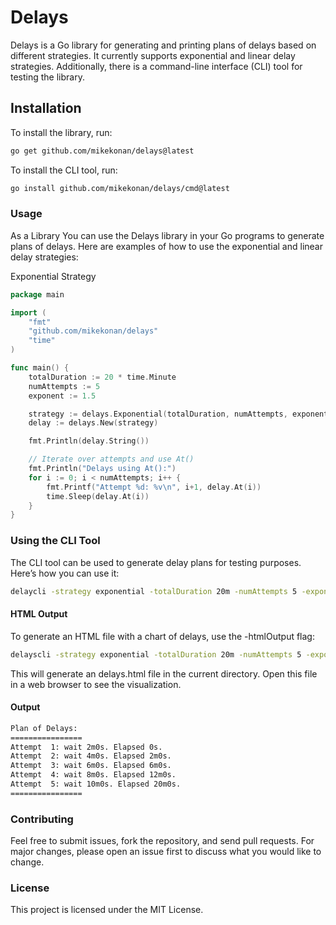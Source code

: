 # Delays

Delays is a Go library for generating and printing plans of delays based on different strategies. It currently supports
exponential and linear delay strategies. Additionally, there is a command-line interface (CLI) tool for testing the
library.

## Installation

To install the library, run:

```sh
go get github.com/mikekonan/delays@latest
```

To install the CLI tool, run:

```sh
go install github.com/mikekonan/delays/cmd@latest
```

### Usage

As a Library
You can use the Delays library in your Go programs to generate plans of delays. Here are examples of how to use the
exponential and linear delay strategies:

Exponential Strategy

```go 
package main

import (
	"fmt"
	"github.com/mikekonan/delays"
	"time"
)

func main() {
	totalDuration := 20 * time.Minute
	numAttempts := 5
	exponent := 1.5

	strategy := delays.Exponential(totalDuration, numAttempts, exponent)
	delay := delays.New(strategy)

	fmt.Println(delay.String())

	// Iterate over attempts and use At()
	fmt.Println("Delays using At():")
	for i := 0; i < numAttempts; i++ {
		fmt.Printf("Attempt %d: %v\n", i+1, delay.At(i))
		time.Sleep(delay.At(i))
	}
}

```

### Using the CLI Tool

The CLI tool can be used to generate delay plans for testing purposes. Here’s how you can use it:

```sh
delaycli -strategy exponential -totalDuration 20m -numAttempts 5 -exponent 1.5
```

#### HTML Output

To generate an HTML file with a chart of delays, use the -htmlOutput flag:

```sh
delayscli -strategy exponential -totalDuration 20m -numAttempts 5 -exponent 1.5 -htmlOutput delays.html
```

This will generate an delays.html file in the current directory. Open this file in a web browser to see the
visualization.

#### Output

```sh
Plan of Delays:
================
Attempt  1: wait 2m0s. Elapsed 0s.
Attempt  2: wait 4m0s. Elapsed 2m0s.
Attempt  3: wait 6m0s. Elapsed 6m0s.
Attempt  4: wait 8m0s. Elapsed 12m0s.
Attempt  5: wait 10m0s. Elapsed 20m0s.
================
```

### Contributing

Feel free to submit issues, fork the repository, and send pull requests. For major changes, please open an issue first
to discuss what you would like to change.

### License

This project is licensed under the MIT License.